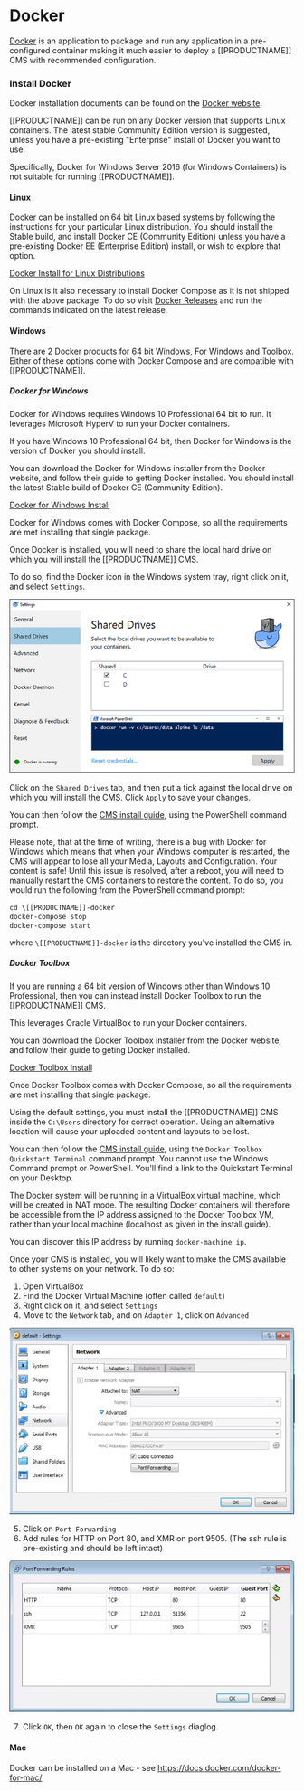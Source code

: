 <!--toc=getting_started-->
# Docker

[Docker](https://docker.com/) is an application to package and run any
application in a pre-configured container making it much easier to deploy a [[PRODUCTNAME]]
CMS with recommended configuration.

### Install Docker
Docker installation documents can be found on the
[Docker website](https://docs.docker.com/installation/).

[[PRODUCTNAME]] can be run on any Docker version that supports Linux containers. The latest stable Community Edition version is suggested, unless you have a pre-existing "Enterprise" install of Docker you want to use.

Specifically, Docker for Windows Server 2016 (for Windows Containers) is not suitable for running [[PRODUCTNAME]].

#### Linux
Docker can be installed on 64 bit Linux based systems by following the instructions for your particular Linux distribution. You should install the Stable build, and install Docker CE (Community Edition) unless you have a pre-existing Docker EE (Enterprise Edition) install, or wish to explore that option.

[Docker Install for Linux Distributions](https://docs.docker.com/engine/installation/)

On Linux is it also necessary to install Docker Compose as it is not shipped with the above
package. To do so visit [Docker Releases](https://github.com/docker/compose/releases/latest) and
run the commands indicated on the latest release.

#### Windows
There are 2 Docker products for 64 bit Windows, For Windows and Toolbox. Either of these options come with Docker Compose and are compatible with [[PRODUCTNAME]].

##### Docker for Windows
Docker for Windows requires Windows 10 Professional 64 bit to run. It leverages Microsoft HyperV to run your Docker containers.

If you have Windows 10 Professional 64 bit, then Docker for Windows is the version of Docker you should install.

You can download the Docker for Windows installer from the Docker website, and follow their guide to getting Docker installed. You should install the latest Stable build of Docker CE (Community Edition).

[Docker for Windows Install](https://docs.docker.com/docker-for-windows/install/)

Docker for Windows comes with Docker Compose, so all the requirements are met installing that single package.

Once Docker is installed, you will need to share the local hard drive on which you will install the [[PRODUCTNAME]] CMS.

To do so, find the Docker icon in the Windows system tray, right click on it, and select `Settings`.

![Docker for Windows Drive Sharing](img/install_docker_for_windows_drives.png)

Click on the `Shared Drives` tab, and then put a tick against the local drive on which you will install the CMS. Click `Apply` to save your changes.

You can then follow the [CMS install guide](install_cms.html), using the PowerShell command prompt.

Please note, that at the time of writing, there is a bug with Docker for Windows which means that when your Windows computer is restarted, the CMS will appear to lose all your Media, Layouts and Configuration. Your content is safe! Until this issue is resolved, after a reboot, you will need to manually restart the CMS containers to restore the content. To do so, you would run the following from the PowerShell command prompt:

```
cd \[[PRODUCTNAME]]-docker
docker-compose stop
docker-compose start
```

where `\[[PRODUCTNAME]]-docker` is the directory you've installed the CMS in.

##### Docker Toolbox
If you are running a 64 bit version of Windows other than Windows 10 Professional, then you can instead install Docker Toolbox to run the [[PRODUCTNAME]] CMS.

This leverages Oracle VirtualBox to run your Docker containers.

You can download the Docker Toolbox installer from the Docker website, and follow their guide to geting Docker installed.

[Docker Toolbox Install](https://www.docker.com/products/docker-toolbox)

Once Docker Toolbox comes with Docker Compose, so all the requirements are met installing that single package.

Using the default settings, you must install the [[PRODUCTNAME]] CMS inside the `C:\Users` directory for correct operation. Using an alternative location will cause your uploaded content and layouts to be lost.

You can then follow the [CMS install guide](install_cms.html), using the `Docker Toolbox Quickstart Terminal` command prompt. You cannot use the Windows Command prompt or PowerShell. You'll find a link to the Quickstart Terminal on your Desktop.

The Docker system will be running in a VirtualBox virtual machine, which will be created in NAT mode. The resulting Docker containers will therefore be accessible from the IP address assigned to the Docker Toolbox VM, rather than your local machine (localhost as given in the install guide).

You can discover this IP address by running `docker-machine ip`.

Once your CMS is installed, you will likely want to make the CMS available to other systems on your network. To do so:

1. Open VirtualBox
2. Find the Docker Virtual Machine (often called `default`)
3. Right click on it, and select `Settings`
4. Move to the `Network` tab, and on `Adapter 1`, click on `Advanced`

 ![Docker for Windows Drive Sharing](img/install_docker_toolbox_nat_1.jpg)

5. Click on `Port Forwarding`
6. Add rules for HTTP on Port 80, and XMR on port 9505. (The ssh rule is pre-existing and should be left intact)

 ![Docker for Windows Drive Sharing](img/install_docker_toolbox_nat_2.jpg)

7. Click `OK`, then `OK` again to close the `Settings` diaglog.


#### Mac
Docker can be installed on a Mac - see https://docs.docker.com/docker-for-mac/
